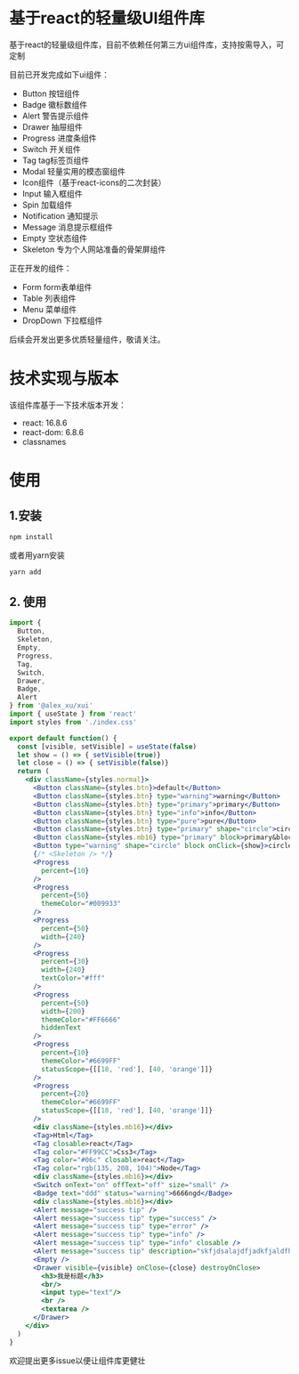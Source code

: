 # 基于react的轻量级UI组件库
基于react的轻量级组件库，目前不依赖任何第三方ui组件库，支持按需导入，可定制

目前已开发完成如下ui组件：
* Button 按钮组件
* Badge 徽标数组件
* Alert 警告提示组件
* Drawer 抽屉组件
* Progress 进度条组件
* Switch 开关组件
* Tag tag标签页组件
* Modal 轻量实用的模态窗组件
* Icon组件（基于react-icons的二次封装）
* Input 输入框组件
* Spin 加载组件
* Notification 通知提示
* Message 消息提示框组件
* Empty 空状态组件
* Skeleton 专为个人网站准备的骨架屏组件

正在开发的组件：
* Form form表单组件
* Table 列表组件
* Menu 菜单组件
* DropDown 下拉框组件

后续会开发出更多优质轻量组件，敬请关注。

# 技术实现与版本
该组件库基于一下技术版本开发：
* react: 16.8.6
* react-dom: 6.8.6
* classnames

# 使用

## 1.安装
``` js
npm install 
```
或者用yarn安装
``` js
yarn add 
```
## 2. 使用
``` jsx
import { 
  Button,
  Skeleton,
  Empty,
  Progress,
  Tag,
  Switch,
  Drawer,
  Badge,
  Alert
} from '@alex_xu/xui'
import { useState } from 'react'
import styles from './index.css'

export default function() {
  const [visible, setVisible] = useState(false)
  let show = () => { setVisible(true)}
  let close = () => { setVisible(false)}
  return (
    <div className={styles.normal}>
      <Button className={styles.btn}>default</Button>
      <Button className={styles.btn} type="warning">warning</Button>
      <Button className={styles.btn} type="primary">primary</Button>
      <Button className={styles.btn} type="info">info</Button>
      <Button className={styles.btn} type="pure">pure</Button>
      <Button className={styles.btn} type="primary" shape="circle">circle</Button>
      <Button className={styles.mb16} type="primary" block>primary&block</Button>
      <Button type="warning" shape="circle" block onClick={show}>circle&block</Button>
      {/* <Skeleton /> */}
      <Progress
        percent={10}
      />
      <Progress
        percent={50}
        themeColor="#009933"
      />
      <Progress
        percent={50}
        width={240}
      />
      <Progress
        percent={30}
        width={240}
        textColor="#fff"
      />
      <Progress
        percent={50}
        width={200}
        themeColor="#FF6666"
        hiddenText
      />
      <Progress
        percent={10}
        themeColor="#6699FF"
        statusScope={[[18, 'red'], [40, 'orange']]}
      />
      <Progress
        percent={20}
        themeColor="#6699FF"
        statusScope={[[18, 'red'], [40, 'orange']]}
      />
      <div className={styles.mb16}></div>
      <Tag>Html</Tag>
      <Tag closable>react</Tag>
      <Tag color="#FF99CC">Css3</Tag>
      <Tag color="#06c" closable>react</Tag>
      <Tag color="rgb(135, 208, 104)">Node</Tag>
      <div className={styles.mb16}></div>
      <Switch onText="on" offText="off" size="small" />
      <Badge text="ddd" status="warning">6666ngd</Badge>
      <div className={styles.mb16}></div>
      <Alert message="success tip" />
      <Alert message="success tip" type="success" />
      <Alert message="success tip" type="error" />
      <Alert message="success tip" type="info" />
      <Alert message="success tip" type="info" closable />
      <Alert message="success tip" description="skfjdsalajdfjadkfjaldfhjaskdn你好,欢迎光临" closable type="success" />
      <Empty />
      <Drawer visible={visible} onClose={close} destroyOnClose>
        <h3>我是标题</h3>
        <br/>
        <input type="text"/>
        <br />
        <textarea />
      </Drawer>
    </div>
  )
}

```

欢迎提出更多issue以便让组件库更健壮

